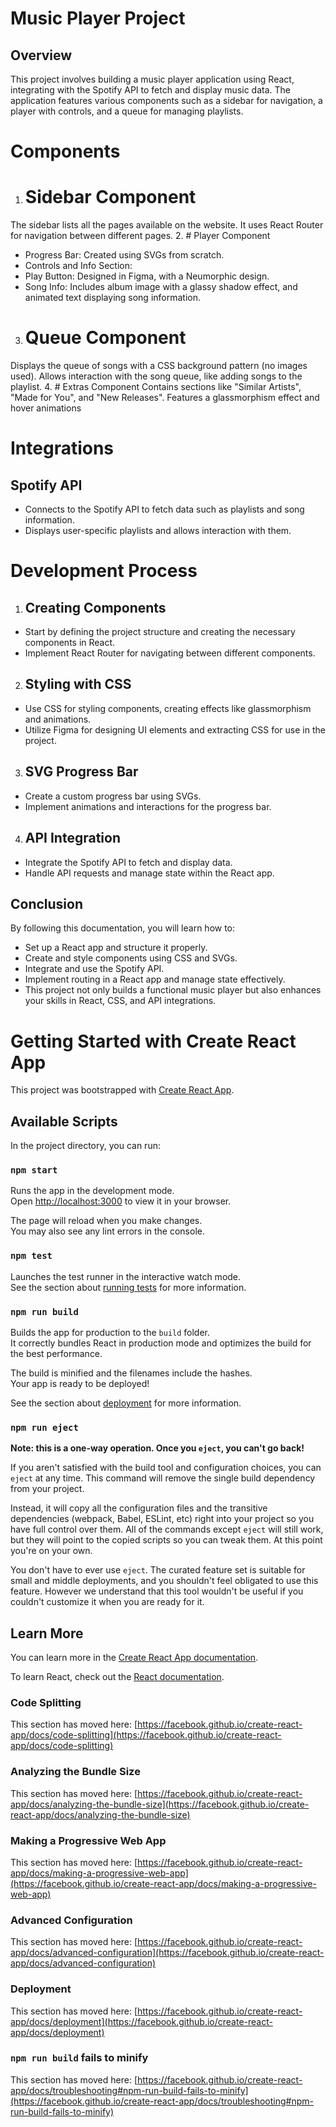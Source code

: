 # Music Player Project
 ## Overview
This project involves building a music player application using React, integrating with the Spotify API to fetch and display music data. The application features various components such as a sidebar for navigation, a player with controls, and a queue for managing playlists.

# Components
1. # Sidebar Component
The sidebar lists all the pages available on the website.
It uses React Router for navigation between different pages.
2. # Player Component
* Progress Bar: Created using SVGs from scratch.
* Controls and Info Section:
* Play Button: Designed in Figma, with a Neumorphic design.
* Song Info: Includes album image with a glassy shadow effect, and animated text displaying song information.
3. # Queue Component
Displays the queue of songs with a CSS background pattern (no images used).
Allows interaction with the song queue, like adding songs to the playlist.
4. # Extras Component
Contains sections like "Similar Artists", "Made for You", and "New Releases".
Features a glassmorphism effect and hover animations

# Integrations
## Spotify API
* Connects to the Spotify API to fetch data such as playlists and song information.
* Displays user-specific playlists and allows interaction with them.

# Development Process

1. ## Creating Components
  * Start by defining the project structure and creating the necessary components in React.
  * Implement React Router for navigating between different components.

2. ## Styling with CSS
  * Use CSS for styling components, creating effects like glassmorphism and animations.
  * Utilize Figma for designing UI elements and extracting CSS for use in the project.

3. ## SVG Progress Bar
  * Create a custom progress bar using SVGs.
  * Implement animations and interactions for the progress bar.

4. ## API Integration
  * Integrate the Spotify API to fetch and display data.
  * Handle API requests and manage state within the React app.


## Conclusion

By following this documentation, you will learn how to:

* Set up a React app and structure it properly.
* Create and style components using CSS and SVGs.
* Integrate and use the Spotify API.
* Implement routing in a React app and manage state effectively.
* This project not only builds a functional music player but also enhances your skills in React, CSS, and API integrations.


# Getting Started with Create React App

This project was bootstrapped with [Create React App](https://github.com/facebook/create-react-app).

## Available Scripts

In the project directory, you can run:

### `npm start`

Runs the app in the development mode.\
Open [http://localhost:3000](http://localhost:3000) to view it in your browser.

The page will reload when you make changes.\
You may also see any lint errors in the console.

### `npm test`

Launches the test runner in the interactive watch mode.\
See the section about [running tests](https://facebook.github.io/create-react-app/docs/running-tests) for more information.

### `npm run build`

Builds the app for production to the `build` folder.\
It correctly bundles React in production mode and optimizes the build for the best performance.

The build is minified and the filenames include the hashes.\
Your app is ready to be deployed!

See the section about [deployment](https://facebook.github.io/create-react-app/docs/deployment) for more information.

### `npm run eject`

**Note: this is a one-way operation. Once you `eject`, you can't go back!**

If you aren't satisfied with the build tool and configuration choices, you can `eject` at any time. This command will remove the single build dependency from your project.

Instead, it will copy all the configuration files and the transitive dependencies (webpack, Babel, ESLint, etc) right into your project so you have full control over them. All of the commands except `eject` will still work, but they will point to the copied scripts so you can tweak them. At this point you're on your own.

You don't have to ever use `eject`. The curated feature set is suitable for small and middle deployments, and you shouldn't feel obligated to use this feature. However we understand that this tool wouldn't be useful if you couldn't customize it when you are ready for it.

## Learn More

You can learn more in the [Create React App documentation](https://facebook.github.io/create-react-app/docs/getting-started).

To learn React, check out the [React documentation](https://reactjs.org/).

### Code Splitting

This section has moved here: [https://facebook.github.io/create-react-app/docs/code-splitting](https://facebook.github.io/create-react-app/docs/code-splitting)

### Analyzing the Bundle Size

This section has moved here: [https://facebook.github.io/create-react-app/docs/analyzing-the-bundle-size](https://facebook.github.io/create-react-app/docs/analyzing-the-bundle-size)

### Making a Progressive Web App

This section has moved here: [https://facebook.github.io/create-react-app/docs/making-a-progressive-web-app](https://facebook.github.io/create-react-app/docs/making-a-progressive-web-app)

### Advanced Configuration

This section has moved here: [https://facebook.github.io/create-react-app/docs/advanced-configuration](https://facebook.github.io/create-react-app/docs/advanced-configuration)

### Deployment

This section has moved here: [https://facebook.github.io/create-react-app/docs/deployment](https://facebook.github.io/create-react-app/docs/deployment)

### `npm run build` fails to minify

This section has moved here: [https://facebook.github.io/create-react-app/docs/troubleshooting#npm-run-build-fails-to-minify](https://facebook.github.io/create-react-app/docs/troubleshooting#npm-run-build-fails-to-minify)
